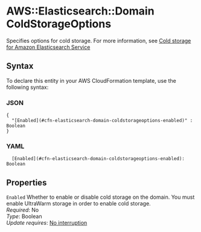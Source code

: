 # AWS::Elasticsearch::Domain ColdStorageOptions<a name="aws-properties-elasticsearch-domain-coldstorageoptions"></a>

Specifies options for cold storage\. For more information, see [Cold storage for Amazon Elasticsearch Service](https://docs.aws.amazon.com/elasticsearch-service/latest/developerguide/cold-storage.html)

## Syntax<a name="aws-properties-elasticsearch-domain-coldstorageoptions-syntax"></a>

To declare this entity in your AWS CloudFormation template, use the following syntax:

### JSON<a name="aws-properties-elasticsearch-domain-coldstorageoptions-syntax.json"></a>

```
{
  "[Enabled](#cfn-elasticsearch-domain-coldstorageoptions-enabled)" : Boolean
}
```

### YAML<a name="aws-properties-elasticsearch-domain-coldstorageoptions-syntax.yaml"></a>

```
  [Enabled](#cfn-elasticsearch-domain-coldstorageoptions-enabled): Boolean
```

## Properties<a name="aws-properties-elasticsearch-domain-coldstorageoptions-properties"></a>

`Enabled`  <a name="cfn-elasticsearch-domain-coldstorageoptions-enabled"></a>
Whether to enable or disable cold storage on the domain\. You must enable UltraWarm storage in order to enable cold storage\.  
*Required*: No  
*Type*: Boolean  
*Update requires*: [No interruption](https://docs.aws.amazon.com/AWSCloudFormation/latest/UserGuide/using-cfn-updating-stacks-update-behaviors.html#update-no-interrupt)